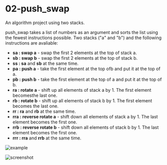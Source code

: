 # 02-push_swap
An algorithm project using two stacks.

push_swap takes a list of numbers as an argument and sorts the list using the fewest instructions possible. Two stacks ("a" and "b") and the following instructions are avaliable:

- **sa : swap a** - swap the first 2 elements at the top of stack a.
- **sb : swap b** - swap the first 2 elements at the top of stack b.
- **ss : sa** and **sb** at the same time.
- **pa : push a** - take the first element at the top ofb and put it at the top of a.
- **pb : push b** - take the first element at the top of a and put it at the top of b.
- **ra : rotate a** - shift up all elements of stack a by 1. The first element becomesthe last one.
- **rb : rotate b** - shift up all elements of stack b by 1. The first element becomes the last one.
- **rr : ra** and **rb** at the same time.
- **rra : reverse rotate a** - shift down all elements of stack a by 1. The last element becomes the first one.
- **rrb : reverse rotate b** -  shift down all elements of stack b by 1. The last element becomes the first one.
- **rrr : rra** and **rrb** at the same time.

![example](../assets/push_swap-example.png)

![screenshot](../assets/push_swap-screenshot.png)
